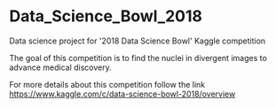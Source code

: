 # Data_Science_Bowl_2018
Data science project for '2018 Data Science Bowl' Kaggle competition

The goal of this competition is to find the nuclei in divergent images to advance medical discovery.

For more details about this competition follow the link https://www.kaggle.com/c/data-science-bowl-2018/overview
